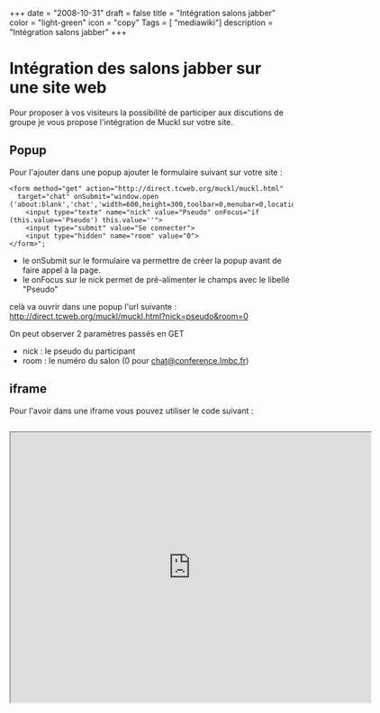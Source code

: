 +++
date = "2008-10-31"
draft = false
title = "Intégration salons jabber"
color = "light-green"
icon = "copy"
Tags = [ "mediawiki"]
description = "Intégration salons jabber"
+++

Intégration des salons jabber sur une site web
==============================================

Pour proposer à vos visiteurs la possibilité de participer aux
discutions de groupe je vous propose l'intégration de Muckl sur votre
site.

Popup
-----

Pour l'ajouter dans une popup ajouter le formulaire suivant sur votre
site :

    <form method="get" action="http://direct.tcweb.org/muckl/muckl.html"
      target="chat" onSubmit="window.open ('about:blank','chat','width=600,height=300,toolbar=0,menubar=0,location=0,directories=0,status=0')">
        <input type="texte" name="nick" value="Pseudo" onFocus="if (this.value=='Pseudo') this.value=''">
        <input type="submit" value="Se connecter">
        <input type="hidden" name="room" value="0">
    </form>";

-   le onSubmit sur le formulaire va permettre de créer la popup avant
    de faire appel à la page.
-   le onFocus sur le nick permet de pré-alimenter le champs avec le
    libellé "Pseudo"

celà va ouvrir dans une popup l'url suivante :
<http://direct.tcweb.org/muckl/muckl.html?nick=pseudo&room=0>

On peut observer 2 paramètres passés en GET

-   nick : le pseudo du participant
-   room : le numéro du salon (0 pour chat@conference.lmbc.fr)

iframe
------

Pour l'avoir dans une iframe vous pouvez utiliser le code suivant :

` `<iframe src="http://direct.tcweb.org/muckl/" width="640" height="480"/>

client jabber
-------------

Vous pouvez aussi inviter vos visiteurs à utiliser un client jabber
classique comme
[Gajim](http://wiki.jabberfr.org/Jabber_en_dix_minutes_avec_Gajim) ou
[Psi](http://wiki.jabberfr.org/Jabber_en_dix_minutes_avec_Psi)
